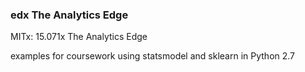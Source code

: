 ### edx The Analytics Edge
MITx: 15.071x The Analytics Edge

examples for coursework using statsmodel and sklearn in Python 2.7
